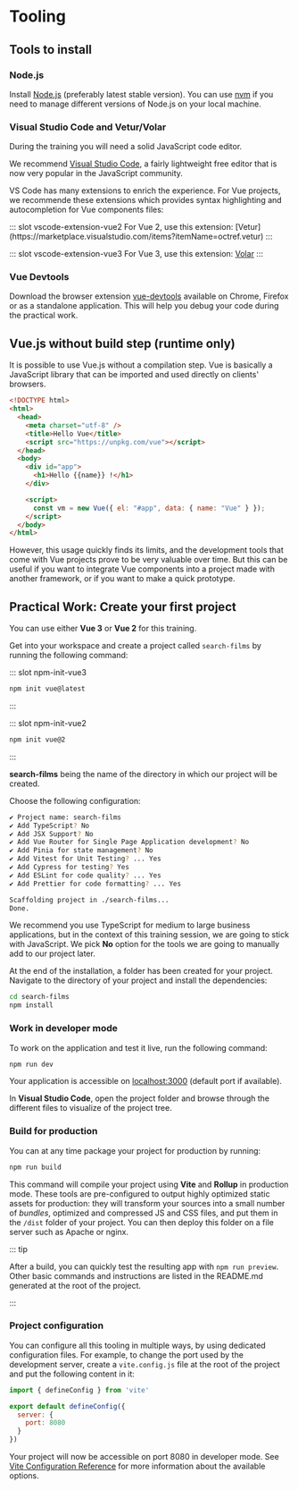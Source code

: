 # Tooling

## Tools to install

### Node.js

Install [Node.js](https://nodejs.org/) (preferably latest stable version). You can use [nvm](https://github.com/creationix/nvm) if you need to manage different versions of Node.js on your local machine.

### Visual Studio Code and Vetur/Volar

During the training you will need a solid JavaScript code editor.

We recommend [Visual Studio Code](https://code.visualstudio.com/), a fairly lightweight free editor that is now very popular in the JavaScript community.

VS Code has many extensions to enrich the experience. For Vue projects, we recommende these extensions which provides syntax highlighting and autocompletion for Vue components files:

<VueVersionSwitch slot-key="vscode-extension" />
::: slot vscode-extension-vue2
For Vue 2, use this extension: [Vetur](https://marketplace.visualstudio.com/items?itemName=octref.vetur)
:::

::: slot vscode-extension-vue3
For Vue 3, use this extension: [Volar](https://marketplace.visualstudio.com/items?itemName=johnsoncodehk.volar)
:::

### Vue Devtools

Download the browser extension [vue-devtools](https://github.com/vuejs/vue-devtools) available on Chrome, Firefox or as a standalone application. This will help you debug your code during the practical work.

## Vue.js without build step (runtime only)

It is possible to use Vue.js without a compilation step. Vue is basically a JavaScript library that can be imported and used directly on clients' browsers.

```html
<!DOCTYPE html>
<html>
  <head>
    <meta charset="utf-8" />
    <title>Hello Vue</title>
    <script src="https://unpkg.com/vue"></script>
  </head>
  <body>
    <div id="app">
      <h1>Hello {{name}} !</h1>
    </div>

    <script>
      const vm = new Vue({ el: "#app", data: { name: "Vue" } });
    </script>
  </body>
</html>
```

However, this usage quickly finds its limits, and the development tools that come with Vue projects prove to be very valuable over time. But this can be useful if you want to integrate Vue components into a project made with another framework, or if you want to make a quick prototype.

## Practical Work: Create your first project

You can use either **Vue 3** or **Vue 2** for this training.

Get into your workspace and create a project called `search-films` by running the following command:

<VueVersionSwitch slotKey="npm-init" />

::: slot npm-init-vue3
```bash
npm init vue@latest
```
:::

::: slot npm-init-vue2
```bash
npm init vue@2
```
:::

**search-films** being the name of the directory in which our project will be created.

Choose the following configuration:

```bash
✔ Project name: search-films
✔ Add TypeScript? No
✔ Add JSX Support? No
✔ Add Vue Router for Single Page Application development? No
✔ Add Pinia for state management? No
✔ Add Vitest for Unit Testing? ... Yes
✔ Add Cypress for testing? Yes
✔ Add ESLint for code quality? ... Yes
✔ Add Prettier for code formatting? ... Yes

Scaffolding project in ./search-films...
Done.
```

We recommend you use TypeScript for medium to large business applications, but in the context of this training session, we are going to stick with JavaScript. We pick **No** option for the tools we are going to manually add to our project later.

At the end of the installation, a folder has been created for your project. Navigate to the directory of your project and install the dependencies:

```bash
cd search-films
npm install
```

### Work in developer mode

To work on the application and test it live, run the following command:

```bash
npm run dev
```

Your application is accessible on [localhost:3000](http://localhost:3000/) (default port if available).

In **Visual Studio Code**, open the project folder and browse through the different files to visualize of the project tree.

### Build for production

You can at any time package your project for production by running:

```bash
npm run build
```

This command will compile your project using **Vite** and **Rollup** in production mode. These tools are pre-configured to output highly optimized static assets for production: they will transform your sources into a small number of _bundles_, optimized and compressed JS and CSS files, and put them in the `/dist` folder of your project. You can then deploy this folder on a file server such as Apache or nginx.

::: tip

After a build, you can quickly test the resulting app with `npm run preview`. Other basic commands and instructions are listed in the README.md generated at the root of the project.

:::

### Project configuration

You can configure all this tooling in multiple ways,  by using dedicated configuration files. For example, to change the port used by the development server, create a `vite.config.js` file at the root of the project and put the following content in it:

```js
import { defineConfig } from 'vite'

export default defineConfig({
  server: {
    port: 8080
  }
})
```

Your project will now be accessible on port 8080 in developer mode. See [Vite Configuration Reference](https://vitejs.dev/config/) for more information about the available options.
